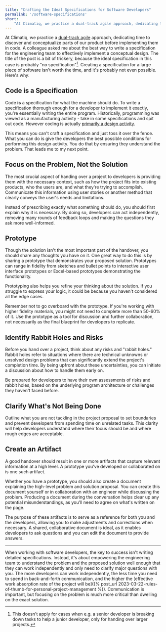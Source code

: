 ```yaml
---
title: "Crafting the Ideal Specifications for Software Developers"
permalink: '/software-specifications'
short:
    "At Climatiq, we practice a dual-track agile approach, dedicating time to discover and conceptualize parts of our product before implementing them in code. A colleague asked me about the best way to write a specification for the engineering team to effectively implement a conceptual design."
---
```


At Climatiq, we practice a [dual-track agile](https://www.productboard.com/glossary/dual-track-agile/) approach, dedicating time to discover and conceptualize parts of our product before implementing them in code. A colleague asked me about the best way to write a specification for the engineering team to effectively implement a conceptual design. The title of the post is a bit of trickery, because the ideal specification in this case is probably "no specification"[^0]. Creating a specification for a large piece of software isn't worth the time, and it's probably not even possible. Here's why:

## Code **is** a Specification

Code **is** a specification for what the machine should do. To write a specification thorough enough for a developer to implement it exactly, you're essentially writing the entire program. Historically, programming was viewed as a manufacturing activity - take in some specifications and spit out code. However coding is actually [primarily a design activity](https://wiki.c2.com/?TheSourceCodeIsTheDesign).

This means you can't craft a specification and just toss it over the fence. What you can do is give the developers the best possible conditions for performing this design activity.
You do that by ensuring they understand the problem. That leads me to my next point.

## Focus on the Problem, Not the Solution

The most crucial aspect of handing over a project to developers is providing them with the necessary context, such as how the project fits into existing products, who the users are, and what they're trying to accomplish. Communicate this information using user stories or another method that clearly conveys the user's needs and limitations.

Instead of prescribing exactly what something should do, you should first explain why it is necessary. By doing so, developers can act independently, removing many rounds of feedback loops and making the questions they ask more well-informed.

## Prototype
Though the solution isn't the most important part of the handover, you should share any thoughts you have on it. One great way to do this is by sharing a prototype that demonstrates your proposed solution. Prototypes can range in fidelity from sketches and bullet points to interactive user interface prototypes or Excel-based prototypes demonstrating the functionality.

Prototyping also helps you refine your thinking about the solution. If you struggle to express your logic, it could be because you haven't considered all the edge cases.

Remember not to go overboard with the prototype. If you're working with higher fidelity materials, you might not need to complete more than 50-60% of it. Use the prototype as a tool for discussion and further collaboration, not necessarily as the final blueprint for developers to replicate.

## Identify Rabbit Holes and Risks

Before you hand over a project, think about any risks and "rabbit holes." Rabbit holes refer to situations where there are technical unknowns or unsolved design problems that can significantly extend the project's completion time. By being upfront about these uncertainties, you can initiate a discussion about how to handle them early on.

Be prepared for developers to have their own assessments of risks and rabbit holes, based on the underlying program architecture or challenges they haven't faced before.

## Clarify What's Not Being Done

Outline what you are not tackling in the project proposal to set boundaries and prevent developers from spending time on unrelated tasks. This clarity will help developers understand where their focus should be and where rough edges are acceptable.

## Create an Artifact
A good handover should result in one or more artifacts that capture relevant information at a high level. A prototype you've developed or collaborated on is one such artifact.

Whether you have a prototype, you should also create a document explaining the high-level problem and solution proposal. You can create this document yourself or in collaboration with an engineer while discussing the problem. Producing a document during the conversation helps clear up any potential misunderstandings, as you'll need to agree on what's written on the page.

The purpose of these artifacts is to serve as a reference for both you and the developers, allowing you to make adjustments and corrections when necessary. A shared, collaborative document is ideal, as it enables developers to ask questions and you can edit the document to provide answers.

---



When working with software developers, the key to success isn't writing detailed specifications. Instead, it's about empowering the engineering team to understand the problem and the proposed solution well enough that they can work independently and only need to clarify major questions with you. The more developers can work independently, the less time you need to spend in back-and-forth communication, and the higher the [effective work absorption rate of the project will be]({% post_url 2023-03-22-rules-of-thumb-for-personal-project-management %}). Communication is important, but focusing on the problem is much more critical than dwelling on the exact solution.

[^0]: This doesn't apply for cases when e.g. a senior developer is breaking down tasks to help a junior developer, only for handing over larger projects.
